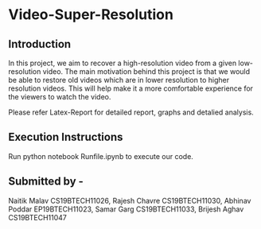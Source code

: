 # Video-Super-Resolution

## Introduction
In this project, we aim to recover a high-resolution video from a given low-resolution video. The main motivation behind this project is that we would be able to restore old videos which are in lower resolution to higher resolution videos. This will help make it a more comfortable experience for the viewers to watch the video.

Please refer Latex-Report for detailed report, graphs and detalied analysis. 

## Execution Instructions
Run python notebook Runfile.ipynb to execute our code.

## Submitted by -
Naitik Malav CS19BTECH11026,
Rajesh Chavre CS19BTECH11030,
Abhinav Poddar EP19BTECH11023,
Samar Garg CS19BTECH11033,
Brijesh Aghav CS19BTECH11047
